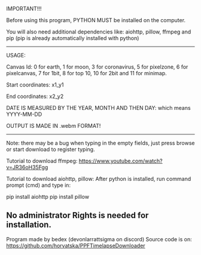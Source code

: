 IMPORTANT!!!

Before using this program, PYTHON MUST be installed on the computer.

You will also need additional dependencies like: aiohttp, pillow, ffmpeg and pip (pip is already automatically installed with python)

--------------------------------------------------------------------------------------------------------------------------

USAGE:

Canvas Id: 0 for earth, 1 for moon, 3 for coronavirus, 5 for pixelzone, 6 for pixelcanvas, 7 for 1bit, 8 for top 10, 10 for 2bit and 11 for minimap.

Start coordinates: x1_y1

End coordinates: x2_y2

DATE IS MEASURED BY THE YEAR, MONTH AND THEN DAY: which means YYYY-MM-DD

OUTPUT IS MADE IN .webm FORMAT!

-----------------------------------------------------------------------------------------------------------------

Note: there may be a bug when typing in the empty fields, just press browse or start download to register typing.

Tutorial to download ffmpeg: https://www.youtube.com/watch?v=JR36oH35Fgg

Tutorial to download aiohttp, pillow: After python is installed, run command prompt (cmd) and type in:

pip install aiohttp
pip install pillow

No administrator Rights is needed for installation.
------------------------------------------------------------------------------------------------------------------

Program made by bedex (devonlarrattsigma on discord)
Source code is on: https://github.com/horvatska/PPFTimelapseDownloader
